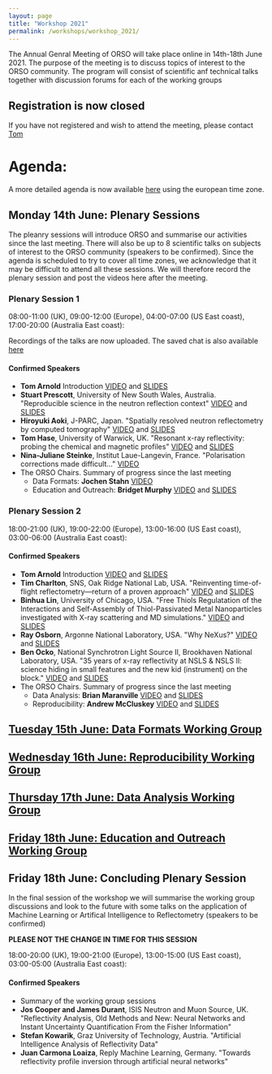 ```yaml
---
layout: page
title: "Workshop 2021"
permalink: /workshops/workshop_2021/
---
```


The Annual Genral Meeting of ORSO will take place online in 14th-18th June 2021. The purpose of the meeting is to discuss topics of interest to the ORSO community.
The program will consist of scientific anf technical talks together with discussion forums for each of the working groups

## Registration is now closed

If you have not registered and wish to attend the meeting, please contact [Tom](mailto:tom.arnold@ess.eu)

# Agenda:

A more detailed agenda is now available [here](https://indico.esss.lu.se/event/2745/timetable/#20210614) using the european time zone.

## Monday 14th June: Plenary Sessions

The pleanry sessions will introduce ORSO and summarise our activities since the last meeting. 
There will also be up to 8 scientific talks on subjects of interest to the ORSO community (speakers to be confirmed).
Since the agenda is scheduled to try to cover all time zones, we acknowledge that it may be difficult to attend all these sessions. We will therefore record the plenary session and post the videos here after the meeting.

### Plenary Session 1
08:00-11:00 (UK), 09:00-12:00 (Europe), 04:00-07:00 (US East coast), 17:00-20:00 (Australia East coast):

Recordings of the talks are now uploaded. The saved chat is also available [here](https://github.com/reflectivity/reflectivity.github.io/blob/master/workshops/workshop_2021/ORSO_Plenary1_chat.txt)

#### Confirmed Speakers
- **Tom Arnold** Introduction [VIDEO](https://youtu.be/i7W7WUVOQmM) and [SLIDES](https://github.com/reflectivity/reflectivity.github.io/blob/master/workshops/workshop_2021/ORSO_Introduction.pptx)
- **Stuart Prescott**, University of New South Wales, Australia. "Reproducible science in the neutron reflection context" [VIDEO](https://youtu.be/PDwQGGB-aJA) and [SLIDES](https://teaching.complexfluids.net/short-courses/ORSO2021/prescott-orso2021-reproducibility.pdf)
- **Hiroyuki Aoki**, J-PARC, Japan. "Spatially resolved neutron reflectometry by computed tomography" [VIDEO](https://youtu.be/3Hy_exI7E5Q) and [SLIDES](https://github.com/reflectivity/reflectivity.github.io/blob/master/workshops/workshop_2021/aoki_ORSO210614.pdf)
- **Tom Hase**, University of Warwick, UK. "Resonant x-ray reflectivity: probing the chemical and magnetic profiles" [VIDEO](https://youtu.be/q6aBJ8rVQaU) and [SLIDES](https://github.com/reflectivity/reflectivity.github.io/blob/master/workshops/workshop_2021/XRR_Resonant%20Reflectivity.pptx)
- **Nina-Juliane Steinke**, Institut Laue-Langevin, France. "Polarisation corrections made difficult..." [VIDEO](https://youtu.be/p1wY3Mv9boA)
- The ORSO Chairs. Summary of progress since the last meeting
  - Data Formats: **Jochen Stahn** [VIDEO](https://youtu.be/NLAJmXAVI88)
  - Education and Outreach: **Bridget Murphy** [VIDEO](https://youtu.be/Cy-ety2j2ak) and [SLIDES](https://github.com/reflectivity/reflectivity.github.io/blob/master/workshops/workshop_2021/ORSO_The%20Education%20and%20Outreach%20Working%20Group_20210614.pdf)


### Plenary Session 2
18:00-21:00 (UK), 19:00-22:00 (Europe), 13:00-16:00 (US East coast), 03:00-06:00 (Australia East coast): 

#### Confirmed Speakers
- **Tom Arnold** Introduction [VIDEO](https://youtu.be/i7W7WUVOQmM) and [SLIDES](https://github.com/reflectivity/reflectivity.github.io/blob/master/workshops/workshop_2021/ORSO_Introduction.pptx)
- **Tim Charlton**, SNS, Oak Ridge National Lab, USA. "Reinventing time-of-flight reflectometry—return of a proven approach" [VIDEO](https://youtu.be/lIUJlapXQW4) and [SLIDES](https://www.dropbox.com/s/6i41jzqsbcehmnm/CW_reflectometry_ORSO.pptx?dl=0)
- **Binhua Lin**, University of Chicago, USA. "Free Thiols Regulatation of the Interactions and Self-Assembly of Thiol-Passivated Metal Nanoparticles investigated with X-ray scattering and MD simulations." [VIDEO](https://youtu.be/DP6CdstcA3c) and [SLIDES](https://github.com/reflectivity/reflectivity.github.io/blob/master/workshops/workshop_2021/2021%20ORSO_BinhuaLin.pdf) 
- **Ray Osborn**, Argonne National Laboratory, USA. "Why NeXus?" [VIDEO](https://youtu.be/nrDVfR9XHmM) and [SLIDES](https://github.com/reflectivity/reflectivity.github.io/blob/master/workshops/workshop_2021/Why%20NeXus.pdf)
- **Ben Ocko**, National Synchrotron Light Source II, Brookhaven National Laboratory, USA. "35 years of x-ray reflectivity at NSLS & NSLS II:  science hiding in small features and the new kid (instrument) on the block." [VIDEO](https://youtu.be/5hRlgl52W8o) and [SLIDES](https://github.com/reflectivity/reflectivity.github.io/blob/master/workshops/workshop_2021/ORSO_ocko_final.pdf)
- The ORSO Chairs. Summary of progress since the last meeting
  - Data Analysis: **Brian Maranville** [VIDEO](https://youtu.be/ndjREwEYrlA) and [SLIDES](https://github.com/reflectivity/reflectivity.github.io/blob/master/workshops/workshop_2021/Analysis_Working_Group_summary.pdf)
  - Reproducibility: **Andrew McCluskey** [VIDEO](https://youtu.be/w0aQzqORlHc) and [SLIDES](https://github.com/reflectivity/reflectivity.github.io/blob/master/workshops/workshop_2021/ORSO_Repro.pdf)

## [Tuesday 15th June: Data Formats Working Group](/workshops/workshop_2021//Tuesday.md)

## [Wednesday 16th June: Reproducibility Working Group](/workshops/workshop_2021/Wednesday.md/)

## [Thursday 17th June: Data Analysis Working Group](/workshops/workshop_2021//Thursday.md)

## [Friday 18th June: Education and Outreach Working Group](/workshops/workshop_2021//Friday.md) 

## Friday 18th June: Concluding Plenary Session

In the final session of the workshop we will summarise the working group discussions and look to the future with some talks on the application of Machine Learning or Artifical Intelligence to Reflectometry (speakers to be confirmed)

**PLEASE NOT THE CHANGE IN TIME FOR THIS SESSION**

18:00-20:00 (UK), 19:00-21:00 (Europe), 13:00-15:00 (US East coast), 03:00-05:00 (Australia East coast): 

#### Confirmed Speakers
- Summary of the working group sessions
- **Jos Cooper and James Durant**, ISIS Neutron and Muon Source, UK. "Reflectivity Analysis, Old Methods and New: Neural Networks and Instant Uncertainty Quantification From the Fisher Information"
- **Stefan Kowarik**, Graz University of Technology, Austria. "Artificial Intelligence Analysis of Reflectivity Data"
- **Juan Carmona Loaiza**, Reply Machine Learning, Germany. "Towards reflectivity profile inversion through artificial neural networks"


